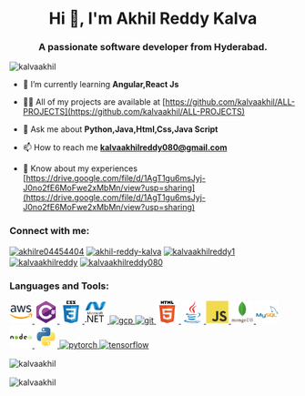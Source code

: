 <h1 align="center">Hi 👋, I'm Akhil Reddy Kalva</h1>
<h3 align="center">A passionate software developer from Hyderabad.</h3>

<p align="left"> <img src="https://komarev.com/ghpvc/?username=kalvaakhil&label=Profile%20views&color=0e75b6&style=flat" alt="kalvaakhil" /> </p>

- 🌱 I’m currently learning **Angular,React Js**

- 👨‍💻 All of my projects are available at [https://github.com/kalvaakhil/ALL-PROJECTS](https://github.com/kalvaakhil/ALL-PROJECTS)

- 💬 Ask me about **Python,Java,Html,Css,Java Script**

- 📫 How to reach me **kalvaakhilreddy080@gmail.com**

- 📄 Know about my experiences [https://drive.google.com/file/d/1AgT1gu6msJyj-J0no2fE6MoFwe2xMbMn/view?usp=sharing](https://drive.google.com/file/d/1AgT1gu6msJyj-J0no2fE6MoFwe2xMbMn/view?usp=sharing)

<h3 align="left">Connect with me:</h3>
<p align="left">
<a href="https://twitter.com/akhilre04454404" target="blank"><img align="center" src="https://raw.githubusercontent.com/rahuldkjain/github-profile-readme-generator/master/src/images/icons/Social/twitter.svg" alt="akhilre04454404" height="30" width="40" /></a>
<a href="https://linkedin.com/in/akhil-reddy-kalva" target="blank"><img align="center" src="https://raw.githubusercontent.com/rahuldkjain/github-profile-readme-generator/master/src/images/icons/Social/linked-in-alt.svg" alt="akhil-reddy-kalva" height="30" width="40" /></a>
<a href="https://www.hackerrank.com/kalvaakhilreddy1" target="blank"><img align="center" src="https://raw.githubusercontent.com/rahuldkjain/github-profile-readme-generator/master/src/images/icons/Social/hackerrank.svg" alt="kalvaakhilreddy1" height="30" width="40" /></a>
<a href="https://www.leetcode.com/kalvaakhilreddy" target="blank"><img align="center" src="https://raw.githubusercontent.com/rahuldkjain/github-profile-readme-generator/master/src/images/icons/Social/leet-code.svg" alt="kalvaakhilreddy" height="30" width="40" /></a>
<a href="https://auth.geeksforgeeks.org/user/kalvaakhilreddy080" target="blank"><img align="center" src="https://raw.githubusercontent.com/rahuldkjain/github-profile-readme-generator/master/src/images/icons/Social/geeks-for-geeks.svg" alt="kalvaakhilreddy080" height="30" width="40" /></a>
</p>

<h3 align="left">Languages and Tools:</h3>
<p align="left"> <a href="https://aws.amazon.com" target="_blank" rel="noreferrer"> <img src="https://raw.githubusercontent.com/devicons/devicon/master/icons/amazonwebservices/amazonwebservices-original-wordmark.svg" alt="aws" width="40" height="40"/> </a> <a href="https://www.w3schools.com/cs/" target="_blank" rel="noreferrer"> <img src="https://raw.githubusercontent.com/devicons/devicon/master/icons/csharp/csharp-original.svg" alt="csharp" width="40" height="40"/> </a> <a href="https://www.w3schools.com/css/" target="_blank" rel="noreferrer"> <img src="https://raw.githubusercontent.com/devicons/devicon/master/icons/css3/css3-original-wordmark.svg" alt="css3" width="40" height="40"/> </a> <a href="https://dotnet.microsoft.com/" target="_blank" rel="noreferrer"> <img src="https://raw.githubusercontent.com/devicons/devicon/master/icons/dot-net/dot-net-original-wordmark.svg" alt="dotnet" width="40" height="40"/> </a> <a href="https://cloud.google.com" target="_blank" rel="noreferrer"> <img src="https://www.vectorlogo.zone/logos/google_cloud/google_cloud-icon.svg" alt="gcp" width="40" height="40"/> </a> <a href="https://git-scm.com/" target="_blank" rel="noreferrer"> <img src="https://www.vectorlogo.zone/logos/git-scm/git-scm-icon.svg" alt="git" width="40" height="40"/> </a> <a href="https://www.w3.org/html/" target="_blank" rel="noreferrer"> <img src="https://raw.githubusercontent.com/devicons/devicon/master/icons/html5/html5-original-wordmark.svg" alt="html5" width="40" height="40"/> </a> <a href="https://www.java.com" target="_blank" rel="noreferrer"> <img src="https://raw.githubusercontent.com/devicons/devicon/master/icons/java/java-original.svg" alt="java" width="40" height="40"/> </a> <a href="https://developer.mozilla.org/en-US/docs/Web/JavaScript" target="_blank" rel="noreferrer"> <img src="https://raw.githubusercontent.com/devicons/devicon/master/icons/javascript/javascript-original.svg" alt="javascript" width="40" height="40"/> </a> <a href="https://www.mongodb.com/" target="_blank" rel="noreferrer"> <img src="https://raw.githubusercontent.com/devicons/devicon/master/icons/mongodb/mongodb-original-wordmark.svg" alt="mongodb" width="40" height="40"/> </a> <a href="https://www.mysql.com/" target="_blank" rel="noreferrer"> <img src="https://raw.githubusercontent.com/devicons/devicon/master/icons/mysql/mysql-original-wordmark.svg" alt="mysql" width="40" height="40"/> </a> <a href="https://nodejs.org" target="_blank" rel="noreferrer"> <img src="https://raw.githubusercontent.com/devicons/devicon/master/icons/nodejs/nodejs-original-wordmark.svg" alt="nodejs" width="40" height="40"/> </a> <a href="https://www.python.org" target="_blank" rel="noreferrer"> <img src="https://raw.githubusercontent.com/devicons/devicon/master/icons/python/python-original.svg" alt="python" width="40" height="40"/> </a> <a href="https://pytorch.org/" target="_blank" rel="noreferrer"> <img src="https://www.vectorlogo.zone/logos/pytorch/pytorch-icon.svg" alt="pytorch" width="40" height="40"/> </a> <a href="https://www.tensorflow.org" target="_blank" rel="noreferrer"> <img src="https://www.vectorlogo.zone/logos/tensorflow/tensorflow-icon.svg" alt="tensorflow" width="40" height="40"/> </a> </p>

<p><img align="center" src="https://github-readme-stats.vercel.app/api/top-langs?username=kalvaakhil&show_icons=true&locale=en&layout=compact" alt="kalvaakhil" /></p>

<p><img align="center" src="https://github-readme-streak-stats.herokuapp.com/?user=kalvaakhil&" alt="kalvaakhil" /></p>
